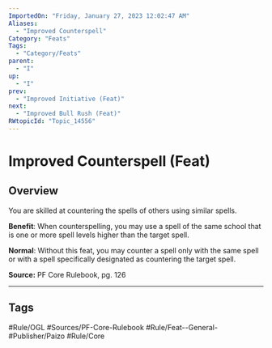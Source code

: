 ```yaml
---
ImportedOn: "Friday, January 27, 2023 12:02:47 AM"
Aliases:
  - "Improved Counterspell"
Category: "Feats"
Tags:
  - "Category/Feats"
parent:
  - "I"
up:
  - "I"
prev:
  - "Improved Initiative (Feat)"
next:
  - "Improved Bull Rush (Feat)"
RWtopicId: "Topic_14556"
---
```

# Improved Counterspell (Feat)
## Overview
You are skilled at countering the spells of others using similar spells.

**Benefit**: When counterspelling, you may use a spell of the same school that is one or more spell levels higher than the target spell.

**Normal**: Without this feat, you may counter a spell only with the same spell or with a spell specifically designated as countering the target spell.

**Source:** PF Core Rulebook, pg. 126


---
## Tags
#Rule/OGL #Sources/PF-Core-Rulebook #Rule/Feat--General- #Publisher/Paizo #Rule/Core

